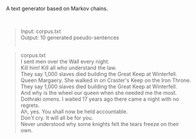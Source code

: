 <p>A text generator based on Markov chains.</p><br/>

> Input: corpus.txt<br/>
> Output: 10 generated pseudo-sentences<br/><br/>

> corpus.txt<br/>
> I sent men over the Wall every night.<br/>
> Kill him! Kill all who understand the law.<br/>
> They say 1,000 slaves died building the Great Keep at Winterfell.<br/>
> Queen Margaery. She walked in on Craster's Keep on the Iron Throne.<br/>
> They say 1,000 slaves died building the Great Keep at Winterfell.<br/>
> And why is the wheel our queen when she needed me the most.<br/>
> Dothraki omens. I waited 17 years ago there came a night with no regrets.<br/>
> Ah, yes. You shall now be held accountable.<br/>
> Don't cry. It will all be for you.<br/>
> Never understood why some knights felt the tears freeze on their own.

